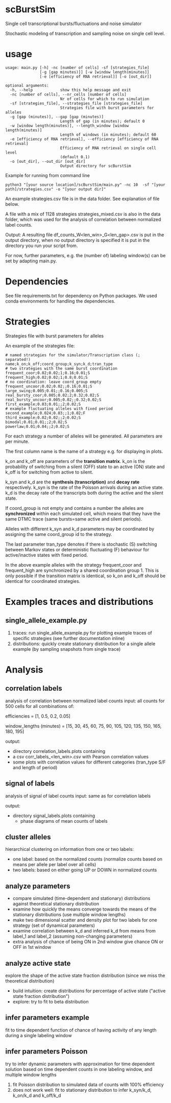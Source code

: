 # scBurstSim
Single cell transcriptional bursts/fluctuations and noise simulator

Stochastic modeling of transcription and sampling noise on single cell level. 

# usage 

``` 
usage: main.py [-h] -nc [number of cells] -sf [strategies_file]
               [-g [gap minutes)]] [-w [window length(minutes]]
               [-e [efficiency of RNA retrieval]] [-o [out_dir]]

optional arguments:
  -h, --help            show this help message and exit
  -nc [number of cells], --nr_cells [number of cells]
                        Nr of cells for which to run simulation
  -sf [strategies_file], --strategies_file [strategies_file]
                        Strategies file with burst parameters for alleles
  -g [gap (minutes)], --gap [gap (minutes)]
                        Length of gap (in minutes); default 0
  -w [window length(minutes)], --length_window [window length(minutes)]
                        Length of windows (in minutes); default 60
  -e [efficiency of RNA retrieval], --efficiency [efficiency of RNA retrieval]
                        Efficiency of RNA retrieval on single cell level
                        (default 0.1)
  -o [out_dir], --out_dir [out_dir]
                        Output directory for scBurstSim
```

Example for running from command line
```
python3 "[your source location]/scBurstSim/main.py" -nc 10  -sf "[your path]/strategies.csv" -o "[your output dir]"
```
An example strategies.csv file is in the data folder. See explanation of file below.

A file with a mix of 1128 strategies strategies_mixed.csv is also in the data folder, 
which was used for the analysis of correlation between normalized label counts. 

Output: A resulting file df_counts_W<len_win>_G<len_gap>.csv is put in the output directory, when
no output directory is specified it is put in the directory you run your 
script from.

For now, further parameters, e.g. the (number of) labeling window(s) can be set by adapting main.py.

# Dependencies 

See file requirements.txt for dependency on Python packages.
We used conda environments for handling the dependencies. 

# Strategies

Strategies file with burst parameters for alleles

An example of the strategies file:

```                        
# named strategies for the simulator/Transcription class (; separated!)
name;k_on;k_off;coord_group;k_syn;k_d;tran_type
# two strategies with the same burst coordination
frequent_coor;0.02;0.02;1;0.16;0.01;S
frequent_high;0.02;0.02;1;0.8;0.01;S
# no coordination: leave coord_group empty
frequent_uncoor;0.02;0.02;;0.16;0.01;S
large_swing;0.005;0.01;;0.16;0.005;S
real_bursty_coor;0.005;0.02;2;0.32;0.02;S
real_bursty_uncoor;0.005;0.02;;0.32;0.02;S
first_example;0.03;0.01;;2;0.02;S
# example fluctuating alleles with fixed period
second_example;0.024;0.03;;1;0.02;F
third_example;0.02;0.02;;2;0.02;S
bimodal;0.01;0.01;;2;0.02;S
powerlaw;0.01;0.04;;2;0.02;S
```
For each strategy a number of alleles will be generated. 
All parameters are per minute.

The first column name is the name of a strategy e.g. for displaying in plots.

k_on and k_off are parameters of the **transition matrix**. k_on is the probability of
switching from a silent (OFF) state to an active (ON) state and k_off is for
switching from active to silent.

k_syn and k_d are the **synthesis (transcription)** and **decay rate** respectively.
k_syn is the rate of the Poisson arrivals during an active state. 
k_d is the decay rate of the transcripts both during the active and the silent state.

If coord_group is not empty and contains a number the alleles are
**synchronized** within each simulated cell, which means that they have the same DTMC
trace (same bursts=same active and silent periods).

Alleles with different k_syn and k_d parameters may be coordinated 
by assigning the same coord_group id to the strategy.   

The last parameter tran_type denotes if there is 
stochastic (S) switching between Markov states 
or deterministic fluctuating (F) behaviour for active/inactive states with fixed period. 

In the above example alleles with the strategy 
frequent_coor and frequent_high are synchronized by a shared coordination group 1.
This is only possible if the transition matrix is identical, so k_on and k_off 
should be identical for coordinated strategies.  


# Examples traces and distributions

## single_allele_example.py 
1. traces: run single_allele_example.py for plotting example traces of specific strategies (see further documentation inline)
2. distributions: quickly create stationary distribution for a single allele example (by sampling snapshots from single trace)

# Analysis

## correlation labels ## 
analysis of correlation between normalized label counts
input: all counts for 500 cells for all combinations of: 

efficiencies = [1, 0.5, 0.2, 0.05]

window_lengths (minutes) = [15, 30, 45, 60, 75, 90, 105, 120, 135, 150, 165, 180, 195]

output: 
- directory correlation_labels.plots containing
- a csv corr_labels_<len_win>.csv with Pearson correlation values
- some plots with correlation values for different categories (tran_type S/F and length of period)

## signal of labels ##
analysis of signal of label counts
input: same as for correlation labels

output: 
- directory signal_labels.plots containing
    - phase diagrams of mean counts of labels


## cluster alleles ##
hierarchical clustering on information from one or two labels:
- one label: based on the normalized counts (normalize counts based on means per allele per label over all cells)
- two labels: based on either going UP or DOWN in normalized counts

## analyze parameters

- compare simulated (time-dependent and stationary) distributions 
against theoretical stationary distribution
- examine how quickly the means converge towards the means of the stationary distributions 
(use multiple window lengths)
- make two dimensional scatter and density plot for two labels 
for one strategy (set of dynamical parameters)
- examine correlation between k_d and inferred k_d from means 
from label_1 and label_2 (assuming non-changing parameters)
- extra analysis of chance of being ON in 2nd window give chance ON or OFF in 1st window

## analyze active state
explore the shape of the active state fraction distribution 
(since we miss the theoretical distribution)
- build intuition: create distributions for percentage of active state ("active state fraction distribution")
- explore: try to fit to beta distribution

## infer parameters example
fit to time dependent function of chance of having activity of any length 
during a single labeling window

## infer parameters Poisson
try to infer dynamic parameters with approximation for time dependent solution
based on time dependent counts in one labeling window, and multiple window lengths
1. fit Poisson distribution to simulated data of counts with 100% efficiency
2. does not work well: fit to stationary distribution to infer k_syn/k_d, k_on/k_d and k_off/k_d 

